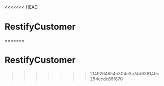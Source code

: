 <<<<<<< HEAD
# RestifyCustomer
=======
# RestifyCustomer
>>>>>>> 2f49264654e304e3a74d636140c254ecdc86f870
